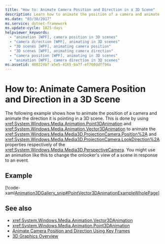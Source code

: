```yaml
---
title: "How to: Animate Camera Position and Direction in a 3D Scene"
description: Learn how to animate the position of a camera and animate the direction it is pointing in a 3D scene using Point3DAnimation and Vector3DAnimation.
ms.date: "03/30/2017"
ms.service: dotnet-framework
ms.update-cycle: 1825-days
helpviewer_keywords:
  - "animation [WPF], camera position in 3D scenes"
  - "camera direction [WPF], animating in 3D scenes"
  - "3D scenes [WPF], animating camera position"
  - "3D scenes [WPF], animating camera direction"
  - "camera position [WPF], animating in 3D scenes"
  - "animation [WPF], camera direction in 3D scenes"
ms.assetid: 480224b7-a5e5-4165-ba7f-ef760ddff94a
---
```

# How to: Animate Camera Position and Direction in a 3D Scene

The following example shows how to animate the position of a camera and animate the direction it is pointing in a 3D scene. This is done by using <xref:System.Windows.Media.Animation.Point3DAnimation> and <xref:System.Windows.Media.Animation.Vector3DAnimation> to animate the <xref:System.Windows.Media.Media3D.ProjectionCamera.Position%2A> and <xref:System.Windows.Media.Media3D.ProjectionCamera.LookDirection%2A> properties respectively of the <xref:System.Windows.Media.Media3D.PerspectiveCamera>. You might use an animation like this to change the onlooker's view of a scene in response to an event.

## Example

[!code-xaml[Animation3DGallery_snip#PointVector3DAnimationExampleWholePage](~/samples/snippets/csharp/VS_Snippets_Wpf/Animation3DGallery_snip/CS/PointVector3DAnimationExample.xaml#pointvector3danimationexamplewholepage)]

## See also

- <xref:System.Windows.Media.Animation.Vector3DAnimation>
- <xref:System.Windows.Media.Animation.Point3DAnimation>
- [Animate Camera Position and Direction Using Key Frames](how-to-animate-camera-position-and-direction-using-key-frames.md)
- [3D Graphics Overview](3-d-graphics-overview.md)
